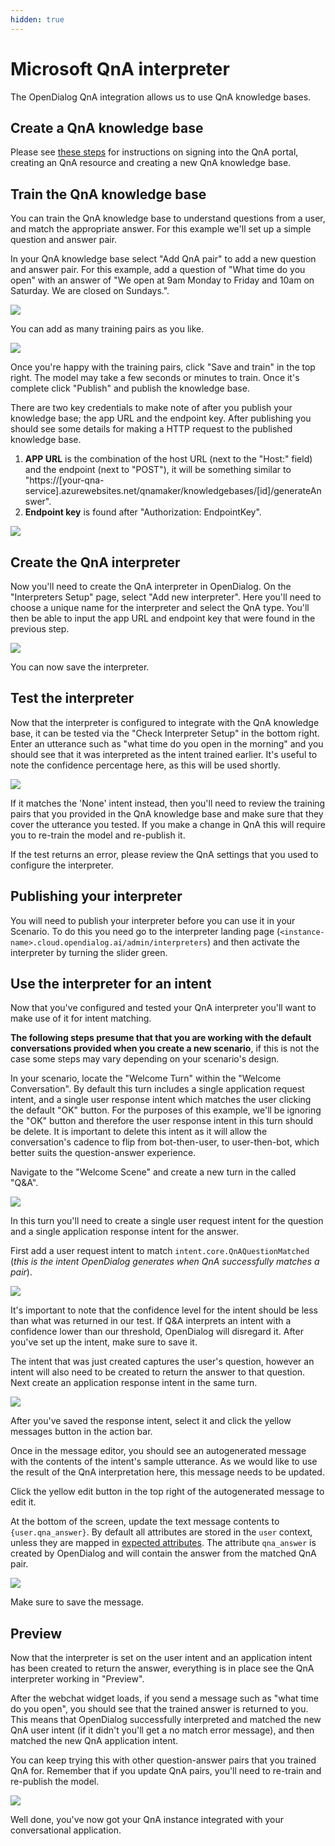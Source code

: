 ```yaml
---
hidden: true
---
```


# Microsoft QnA interpreter

The OpenDialog QnA integration allows us to use QnA knowledge bases.

## Create a QnA knowledge base

Please see [these steps](https://docs.microsoft.com/en-us/azure/cognitive-services/qnamaker/how-to/manage-knowledge-bases?tabs=v1#create-a-knowledge-base) for instructions on signing into the QnA portal, creating an QnA resource and creating a new QnA knowledge base.

## Train the QnA knowledge base

You can train the QnA knowledge base to understand questions from a user, and match the appropriate answer. For this example we'll set up a simple question and answer pair.

In your QnA knowledge base select "Add QnA pair" to add a new question and answer pair. For this example, add a question of "What time do you open" with an answer of "We open at 9am Monday to Friday and 10am on Saturday. We are closed on Sundays.".

![](../../../../.gitbook/assets/qna-new-pair.png)

You can add as many training pairs as you like.

![](../../../../.gitbook/assets/qna-pairs.png)

Once you're happy with the training pairs, click "Save and train" in the top right. The model may take a few seconds or minutes to train. Once it's complete click "Publish" and publish the knowledge base.

There are two key credentials to make note of after you publish your knowledge base; the app URL and the endpoint key. After publishing you should see some details for making a HTTP request to the published knowledge base.&#x20;

1. **APP URL** is the combination of the host URL (next to the "Host:" field) and the endpoint (next to "POST"), it will be something similar to "https://\[your-qna-service].azurewebsites.net/qnamaker/knowledgebases/\[id]/generateAnswer".&#x20;
2. **Endpoint key** is found after "Authorization: EndpointKey".

![](../../../../.gitbook/assets/qna-publish.png)

## Create the QnA interpreter

Now you'll need to create the QnA interpreter in OpenDialog. On the "Interpreters Setup" page, select "Add new interpreter". Here you'll need to choose a unique name for the interpreter and select the QnA type. You'll then be able to input the app URL and endpoint key that were found in the previous step.

![](../../../../.gitbook/assets/qna-interpreter.png)

You can now save the interpreter.

## Test the interpreter

Now that the interpreter is configured to integrate with the QnA knowledge base, it can be tested via the "Check Interpreter Setup" in the bottom right. Enter an utterance such as "what time do you open in the morning" and you should see that it was interpreted as the intent trained earlier. It's useful to note the confidence percentage here, as this will be used shortly.

![](../../../../.gitbook/assets/qna-test.png)

If it matches the 'None' intent instead, then you'll need to review the training pairs that you provided in the QnA knowledge base and make sure that they cover the utterance you tested. If you make a change in QnA this will require you to re-train the model and re-publish it.

If the test returns an error, please review the QnA settings that you used to configure the interpreter.

## Publishing your interpreter

You will need to publish your interpreter before you can use it in your Scenario. To do this you need go to the interpreter landing page (`<instance-name>.cloud.opendialog.ai/admin/interpreters`) and then activate the interpreter by turning the slider green.

## Use the interpreter for an intent

Now that you've configured and tested your QnA interpreter you'll want to make use of it for intent matching.

**The following steps presume that that you are working with the default conversations provided when you create a new scenario**, if this is not the case some steps may vary depending on your scenario's design.

In your scenario, locate the "Welcome Turn" within the "Welcome Conversation". By default this turn includes a single application request intent, and a single user response intent which matches the user clicking the default "OK" button. For the purposes of this example, we'll be ignoring the "OK" button and therefore the user response intent in this turn should be delete. It is important to delete this intent as it will allow the conversation's cadence to flip from bot-then-user, to user-then-bot, which better suits the question-answer experience.

Navigate to the "Welcome Scene" and create a new turn in the called "Q\&A".

![](../../../../.gitbook/assets/qna-turn.png)

In this turn you'll need to create a single user request intent for the question and a single application response intent for the answer.&#x20;

First add a user request intent to match `intent.core.QnAQuestionMatched` (_this is the intent OpenDialog generates when QnA successfully matches a pair_).

![](../../../../.gitbook/assets/qna-add-to-intent.png)

It's important to note that the confidence level for the intent should be less than what was returned in our test. If Q\&A interprets an intent with a confidence lower than our threshold, OpenDialog will disregard it. After you've set up the intent, make sure to save it.

The intent that was just created captures the user's question, however an intent will also need to be created to return the answer to that question. Next create an application response intent in the same turn.

![](../../../../.gitbook/assets/qna-answer-intent.png)

After you've saved the response intent, select it and click the yellow messages button in the action bar.

Once in the message editor, you should see an autogenerated message with the contents of the intent's sample utterance. As we would like to use the result of the QnA interpretation here, this message needs to be updated.

Click the yellow edit button in the top right of the autogenerated message to edit it.&#x20;

At the bottom of the screen, update the text message contents to `{user.qna_answer}`. By default all attributes are stored in the `user` context, unless they are mapped in [expected attributes](https://docs.opendialog.ai/turns-and-intents#advanced-settings). The attribute `qna_answer` is created by OpenDialog and will contain the answer from the matched QnA pair.

![](../../../../.gitbook/assets/qna-message.png)

Make sure to save the message.

## Preview

Now that the interpreter is set on the user intent and an application intent has been created to return the answer, everything is in place see the QnA interpreter working in "Preview".

After the webchat widget loads, if you send a message such as "what time do you open", you should see that the trained answer is returned to you. This means that OpenDialog successfully interpreted and matched the new QnA user intent (if it didn't you'll get a no match error message), and then matched the new QnA application intent.&#x20;

You can keep trying this with other question-answer pairs that you trained QnA for. Remember that if you update QnA pairs, you'll need to re-train and re-publish the model.

![](../../../../.gitbook/assets/qna-preview.png)

Well done, you've now got your QnA instance integrated with your conversational application.&#x20;
